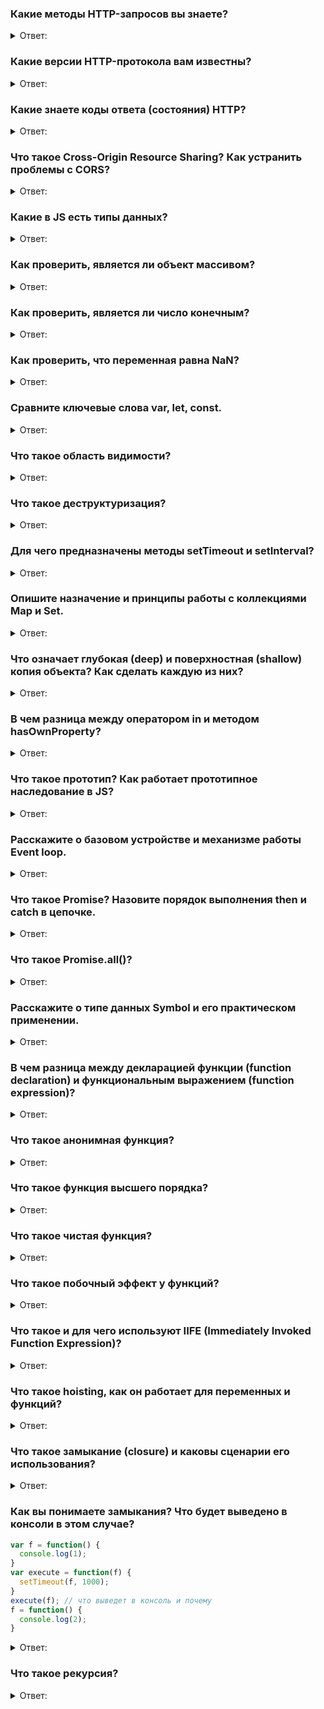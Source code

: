 ### Какие методы HTTP-запросов вы знаете?
<details>
  <summary>Ответ:</summary>
    <p>Аббревиатура HTTP расшифровывается как Hyper Text Transfer Protocol, или в переводе «протокол передачи гипертекста». Протокол HTTP служит для передачи данных между пользовательским приложением (как правило, браузером) и веб-сервером. </p>
    <p><b>GET</b> Позволяет запросить некоторый конкретный ресурс. Дополнительные данные могут быть переданы через строку запроса (Query String) в составе URL (например ?param=value)</p>
    <p><b>POST</b> Позволяет отправить данные на сервер. Поддерживает отправку различных типов файлов, среди которых текст, PDF-документы и другие типы данных в двоичном виде. Обычно метод POST используется при отправке информации (например, заполненной формы логина) и загрузке данных на веб-сайт, таких как изображения и документы.</p>
    <p><b>HEAD</b> Здесь придется забежать немного вперед и сказать, что обычно сервер в ответ на запрос возвращает заголовок и тело, в котором содержится запрашиваемый ресурс. Данный метод при использовании его в запросе позволит получить только заголовки, которые сервер бы вернул при получении GET-запроса к тому же ресурсу. Запрос с использованием данного метода обычно производится для того, чтобы узнать размер запрашиваемого ресурса перед его загрузкой.</p>
    <p><b>PUT</b> Используется для создания (размещения) новых ресурсов на сервере. Если на сервере данный метод разрешен без надлежащего контроля, то это может привести к серьезным проблемам безопасности/</p>
    <p><b>DELETE</b>	Позволяет удалить существующие ресурсы на сервере. Если использование данного метода настроено некорректно, то это может привести к атаке типа «Отказ в обслуживании» (Denial of Service, DoS) из-за удаления критически важных файлов сервера.</p>
    <p><b>OPTIONS</b> Позволяет запросить информацию о сервере, в том числе информацию о допускаемых к использованию на сервере HTTP-методов.</p>
    <p><b>PATCH</b> Позволяет внести частичные изменения в указанный ресурс по указанному расположению.</p>
</details>

### Какие версии HTTP-протокола вам известны?
<details>
  <summary>Ответ:</summary>
    <p>Версию<b> HTTP 0.9</b> (1991) рассматривать не будем, так как это было «давно и неправда». Можно было запрашивать данные через GET и все.</p>
    <p><b>HTTP 1.0</b> (1996) открывал новое соединение для каждого запроса. То есть если дизайн сайта содержал 100 картинок, то приходилось открывать и использовать 100 соединений для их загрузки и отображения пользователю. Такая схема, естественно, работала медленно</p>
    <p>Проблему с производительностью HTTP 1.0 нужно было решать. Для этого разработчики протокола создали новую версию — <b>HTTP 1.1</b> (1999), где запросы стали передавать последовательно через одно и тоже соединение. Это значительно улучшило ситуацию. Причем, скорость и новый функционал всех устроил настолько, что его не трогали еще полтора десятка лет.
    </p>
    <p>Требовалось увеличить скорость работы протокола. Так появился <b>HTTP 2.0</b> (2015). В нем вместо текстовых данных стали использовать бинарные, так как они обрабатываются компьютером быстрее. Но это не главное, главной особенностью стала возможность передавать данные пакетами, то есть за раз теперь передаётся несколько запросов и возвращается несколько ответов.</p>
    <p>Кроме HTTP в интернете работает ещё протокол <b>HTTPS</b>. Аббревиатура расшифровывается как «защищённый протокол передачи гипертекста» (или HyperText Transfer Protocol Secure). Он нужен для безопасной передачи данных по Сети. Всё происходит по тем же принципам, как и у HTTP, правда, перед отправкой данные дополнительно шифруются, а затем расшифровываются на сервере. Например, HTTPS используют во время ввода данных банковской карты или паролей на сайтах — да и в целом большинство современных сайтов используют именно его.</p>
</details>


### Какие знаете коды ответа (состояния) HTTP?
  <details>
    <summary>Ответ:</summary>
      <p>Информационные 100 - 199</p>
      <p>Успешные 200 - 299</p>
      <p>Перенаправления 300 - 399</p>
      <p>Клиентские ошибки 400 - 499</p>
      <p>Серверные ошибки 500 - 599</p>
      <h4><b>Список популярных ответов</b></h4>

| Код   | Описание               |
| ------| ---------------------- |
| 200   | OK                     |   
| 400   | Bad Request            |   
| 401   | Unauthorized           |  
| 403   | Forbidden              |  
| 404   | Not Found              |
| 408   | Request Timeout        |
| 500   | Internal Server Error  |
| 502   | Bad Gateway            |
| 503   | Service Unavailable    |
  </details>

### Что такое Cross-Origin Resource Sharing? Как устранить проблемы с CORS?
  <details>
    <summary>Ответ:</summary>
     <p><b>Cross-origin resource sharing</b> (CORS; с англ. — «совместное использование ресурсов между разными источниками») — технология современных браузеров, которая позволяет предоставить веб-страницам доступ к ресурсам другого домена.</p>
     <p>Есть три домена, позволяющие загрузить ресурсы с сервера U. Для того, чтобы это стало возможным, веб-серверу U, который отдает контент, достаточно указать в заголовке ответа Access-Control-Allow-Origin список доверенных доменов: A, B, C. Тогда для страниц этих доменов не будут действовать ограничения принципа одинакового источника на запрашиваемые страницы:
     </p>
     <p>Access-Control-Allow-Origin: A, B, C</p>
     <p>После этого, страницы доменов A, B, C смогут загружать контент с сервера U.</p>
     <h4>Cпособы устранения проблем с CORS</h4>
    <p>1. Можно запустить локальный proxy сервер, который будет пересылать данные между нашим приложением и сервером, добавляя необходимые заголовки</p>
    <p>2. Помимо прокси сервера, для разработки можно запустить специальный инстанс браузера, в котором отключены CORS</p>
    <p>3. Также можно использовать специальные расширения браузера, которые отключают CORS</p>
    <p>4. Для тестирования можно запустить хром с --disable-web-security</p>

  Хорошая статья на тему CORS [ здесь ](https://medium.com/nuances-of-programming/%D0%BA%D0%BE%D0%BC%D0%BF%D1%8C%D1%8E%D1%82%D0%B5%D1%80%D0%BD%D0%B0%D1%8F-%D0%BD%D0%B0%D1%83%D0%BA%D0%B0-%D0%BD%D0%B0%D0%B3%D0%BB%D1%8F%D0%B4%D0%BD%D0%BE-cors-20a97786c18c)
  </details>










### Какие в JS есть типы данных?
<details>
  <summary>Ответ:</summary>
    <p>В JS существует 8 типов данных: Undefined, Boolean, Number, String, BigInt, Symbol, Null, Object</p>
</details>

### Как проверить, является ли объект массивом?
<details>
  <summary>Ответ:</summary>
    <p>Существует метод Array.isArray() возвращает true, если объект является массивом и false, если он массивом не является.</p>
</details>

### Как проверить, является ли число конечным?
<details>
  <summary>Ответ:</summary>
    <p>Метод Number.isFinite() определяет, является ли значение конечным числом.</p>

```js
Number.isFinite(25) //true 
Number.isFinite(-1.22) //true 
Number.isFinite(15-2) //true
Number.isFinite(0) //true
Number.isFinite('25') //false
Number.isFinite('Hi') //false
Number.isFinite('2019/01/01') //false
Number.isFinite(Infinity) //false
Number.isFinite(-Infinity) //false
Number.isFinite(25 / 0) //false
```
</details>

### Как проверить, что переменная равна NaN?
<details>
  <summary>Ответ:</summary>
    <p>
        Метод Number.isNaN() определяет, является ли значение NaN (Not-A-Number).
        Этот метод возвращает true, если значение имеет тип Number и является NaN. В противном случае метод возвращает false.
    </p>
    <p>Number.isNaN () отличается от глобальной функции isNaN(). Глобальная функция isNaN() преобразует тестируемое значение в число, а затем проверяет его.</p>
    <p>Number.isNaN() не преобразует значения в число и не возвращает true для любого значения, которое не относится к типу Number</p>
    <p><b>Совет.</b> В JavaScript значение NaN относится к типу данных — число.</p>

```js
Number.isNaN('') //false
Number.isNaN(true) //false
Number.isNaN(undefined) //false
Number.isNaN('NaN') //false
Number.isNaN(NaN) //true
Number.isNaN(25/ 0) //true
```
</details>

### Сравните ключевые слова var, let, const.
<details>
  <summary>Ответ:</summary>

| Var                                                                                                | Let | Const |
|----------------------------------------------------------------------------------------------------|-----|---------|
| Область видимости переменной var — это глобальная область.                                         | Область видимости переменной let является областью действия блока. | Область видимости переменной let является областью действия блока. 
| Его можно обновить и повторно объявить в области видимости.                                        | Его можно обновить, но нельзя повторно объявить в области видимости. | Его нельзя обновить или повторно объявить в области видимости. 
| Его можно объявить без инициализации.                                                              | Его можно объявить без инициализации. | Его нельзя объявить без инициализации. 
| Доступ к нему можно получить без инициализации, так как его значение по умолчанию «не определено». | К нему нельзя получить доступ без инициализации, иначе он выдаст «referenceError». | К нему нельзя получить доступ без инициализации, так как его нельзя объявить без инициализации.
| При объявление переменной она всплывает в глобальную область видимости.                            | При объявление переменной она не всплывает в глобальную область видимости, а имеент блочную область видимости | При объявление переменной она не всплывает в глобальную область видимости, а имеент блочную область видимости 
</details>

### Что такое область видимости?
<details>
  <summary>Ответ:</summary>
    <p><b>Область видимости</b> — это часть программы, в которой мы можем обратиться к переменной, функции или объекту.
Этой частью может быть функция, блок или вся программа в целом — то есть мы всегда находимся как минимум в одной области видимости.
Мы всегда можем получить доступ к глобальной области видимости, но не можем получить доступ из вне, например к переменным
функции.</p>
</details>

### Что такое деструктуризация?
<details>
  <summary>Ответ:</summary>
    <p>Деструктуризация (destructuring) – синтаксическая возможность "раскладывать" элементы массива (и не только) в отдельные константы или переменные. Деструктуризация относится к необязательным, но очень приятным возможностям языка.</p>

```js
// Деструктуризация массива
const profile = ["Oluwatobi", "Sofela", "codesweetly.com"];
const [firstName, lastName, website] = profile;
console.log(firstName); // "Oluwatobi"
console.log(lastName); // "Sofela"
console.log(website); // "codesweetly.com"

// Деструктуризация объекта
const profile = {
  firstName: "Oluwatobi",
  lastName: "Sofela",
  website: "codesweetly.com"
};
const { firstName: forename, lastName: surname, website: onlineSite } = profile;
console.log(forename); // "Oluwatobi"
console.log(surname); // "Sofela"
console.log(onlineSite); // "codesweetly.com"
console.log(website); // "ReferenceError: website is not defined"

// Еще пример Деструктуризации объекта
const { firstName, lastName, website } = {
  firstName: "Oluwatobi",
  lastName: "Sofela",
  website: "codesweetly.com"
};
console.log(firstName); // "Oluwatobi"
console.log(lastName); // "Sofela"
console.log(website); // "codesweetly.com"

// И Еще пример Деструктуризации объекта
const { firstName, ...otherInfo } = {
  firstName: "Oluwatobi",
  lastName: "Sofela",
  website: "codesweetly.com"
};

console.log(firstName); // "Oluwatobi"
console.log(otherInfo); // {lastName: "Sofela", website: "codesweetly.com"}
```
</details>

### Для чего предназначены методы setTimeout и setInterval?
<details>
  <summary>Ответ:</summary>
    <p>В JavaScript имеются методы, которые позволяют вызвать функцию не сразу, а через некоторый промежуток времени 
(в асинхронном режиме). Называются они setTimeout и setInterval. Отличаются они друг от друга лишь тем, что setTimeout 
выполняет вызов функции всего один раз, а setInterval – постоянно через указанный интервал времени.</p>
</details>

### Опишите назначение и принципы работы с коллекциями Map и Set.
<details>
  <summary>Ответ:</summary>
    <p>Map - это коллекция пар ключ/значение, как и Object. Но основное отличие, что Map позволяет использовать ключи
любого типа, также у него есть собственные метода, например: Map.size()</p>
    <p>Set - это особый вид коллекции, где каждое значение является уникальным.</p>
</details>

### Что означает глубокая (deep) и поверхностная (shallow) копия объекта? Как сделать каждую из них?
<details>
  <summary>Ответ:</summary>
    <p>При копировании объектов или массивов JavaScript копирует данные только на один уровень вглубь. Этот тип копирования называется поверхностным (shallow).</p>
    <p>Если необходимо полностью скопировать сложную структуру данных, например, массив с объектами, то нужно делать глубокое (deep) или полное копирование данных. JavaScript не содержит функций для глубокого копирования, лучший вариант сделать глубокую копию — сериализовать структуру в JSON и тут же распарсить.</p>

<b>Поверхностная копия объекта</b>
```js
let user = { name: "John" };
let permissions1 = { canView: true };
let permissions2 = { canEdit: true };
// копируем все свойства из permissions1 и permissions2 в user
Object.assign(user, permissions1, permissions2);
// теперь user = { name: "John", canView: true, canEdit: true }
```

<b>Поверхностная копия массива</b>
```js
const itemsInCart = [
  { product: 'Носки', quantity: 3 },
  { product: 'Штаны', quantity: 1 },
  { product: 'Кепка', quantity: 1 },
]
const clonedCart = [...itemsInCart]
```

<p>Для глубокого копирования недостаточно просто скопировать let clone = Object.assign({}, user); потому что clone.sizes = user.sizes, user.sizes – это объект, он будет скопирован по ссылке. Таким образом, clone и user будут иметь общий объект sizes:</p>

```js
let user = {
  name: "John",
  sizes: {
    height: 182,
    width: 50
  }
};
let clone = Object.assign({}, user);
alert( user.sizes === clone.sizes ); // true, тот же объект
// user и clone обладают общим свойством sizes
user.sizes.width++;       // изменяем свойства в первом объекте
alert(clone.sizes.width); // 51, видим результат в другом
```

<p>Самый быстрый способ глубокого копирования звучит глупо — нужно сериализовать копируемый объект в JSON и тут же распарсить его. В результате появится полная копия объекта:</p>

```js
const itemsInCart = [
  { product: 'Носки', quantity: 3 },
  { product: 'Штаны', quantity: 1 },
  { product: 'Кепка', quantity: 1 },
]
const deep = JSON.parse(JSON.stringify(itemsInCart))
console.log(itemsInCart[1] === deep[1]) // false
```
</details>

### В чем разница между оператором in и методом hasOwnProperty?
<details>
  <summary>Ответ:</summary>
    <p>Оператор in возвращает значение true, если к свойству можно получить доступ через объект или через прототип-объекта.</p>
    <p>hasOwnProperty () возвращает значение true, только если свойство существует в экземпляре.</p>

```js
function Person(){
}
Person.prototype.name = "Nicholas";
var person1 = new Person();
alert(person1.hasOwnProperty("name"));//false
alert("name" in person1);//true

person1.name = "Greg";
alert(person1.name);//"Greg"
alert(person1.hasOwnProperty("name"));//true
alert("name" in person1);//true
```
</details>

### Что такое прототип? Как работает прототипное наследование в JS?
<details>
  <summary>Ответ:</summary>
    <p>Прототипы - это механизм, с помощью которого объекты JavaScript наследуют свойства друг от друга. Каждый объект в JavaScript имеет внутреннее свойство, называемое [[Prototype]]</p>
    <p><b>Примечание:</b> Двойные квадратные скобки в [[Prototype]] означают, что свойство является внутренним и не может быть доступно непосредственно в коде.</p>
    <p>Чтобы найти свойство [[Prototype]] объекта, нужно использовать метод getPrototypeOf ().</p>
    <p>Еще один способ найти [[Prototype]] – это свойство __proto__, которое предоставляет внутренний [[Prototype]] объекта.</p>
    <p> Значение свойства prototype - это объект, который в основном представляет собой контейнер для хранения свойств и методов, которые мы хотим наследовать объектами, расположенными дальше по цепочке прототипов.

Таким образом Object.prototype.watch(), Object.prototype.valueOf() и т. д. доступны для любых типов объектов, которые наследуются от Object.prototype, включая новые экземпляры объектов.</p>
    <p>Объект-прототип так же может иметь свой прототип и наследовать его свойства и методы и так далее. Это часто называется цепочкой прототипов и объясняет почему одним объектам доступны свойства и методы которые определены в других объектах.</p>
    <p>Встроенные в JavaScript объекты можно расширять и изменять. Что интересно, изменение некоторых из них
повлияет и на примитивы. Можно добавить методы стандартным числам, строкам, и не только.</p>
</details>


### Расскажите о базовом устройстве и механизме работы Event loop.
<details>
  <summary>Ответ:</summary>
    <p>Движок браузера выполняет JavaScript в одном потоке. Он не может поставить обработку события на паузу, переключиться на другое событие, а после — возобновить выполнение первого. Все события обрабатываются последовательно и каждое — до победного конца.</p>
    <p>Для вышеописанного потока выделяется область памяти — стэк, где хранятся фреймы (аргументы, локальные переменные) вызываемых функций.</p>
    <p>Список событий, подлежащих обработке формируют очередь событий. Когда стек освобождается, движок может обрабатывать событие из очереди. Координирование этого процесса и происходит в event loop.</p>
    
![Event Loop](https://miro.medium.com/max/1100/1*quyTIOs2hioCx1jRQ7-ojw.png)
</details>

### Что такое Promise? Назовите порядок выполнения then и catch в цепочке.
<details>
  <summary>Ответ:</summary>
<p>Промис (Promise) — специальный объект JavaScript, который используется для написания и обработки асинхронного кода.</p>
<p>Асинхронные функции возвращают объект Promise в качестве значения. Внутри промиса работает асинхронная операция, которая управляет его состоянием.</p>
<p>Промис может находиться в одном из трёх состояний:</p>

1. pending — стартовое состояние, операция стартовала;
2. fulfilled — получен результат;
3. rejected — ошибка.

<p>Поменять состояние можно только один раз: перейти из pending либо в fulfilled, либо в rejected:</p>
<p>У промиса есть методы then() и catch(), которые позволяют выполнять код при изменении его состояния.</p>

```js
Promise.resolve(10)
  .then(e => console.log(e)) // 10
  .then(e => Promise.resolve(e))
  .then(console.log) // undefined
  .then(e => {
    if (!e) {
      throw 'Error caught';
    }
  })
  .catch(e => {
    console.log(e); // 'Error caught'
    return new Error('New error');
  })
  .then(e => {
    console.log(e.message); // New error
  })
  .catch(e => {
    console.log(e.message); // Promise{<fulfilled>: undefined}
  });
```
</details>

### Что такое Promise.all()?
<details>
  <summary>Ответ:</summary>
<p>Метод Promise.all(iterable) возвращает промис, который выполнится тогда, когда будут выполнены все промисы, переданные в виде перечисляемого аргумента, или отклонено любое из переданных промисов.</p>

```js
var p1 = Promise.resolve(3);
var p2 = 1337;
var p3 = new Promise((resolve, reject) => {
  setTimeout(resolve, 100, "foo");
});
Promise.all([p1, p2, p3]).then(values => {
  console.log(values);
});
//Выведет:
// [3, 1337, "foo"] 
```
</details>

### Расскажите о типе данных Symbol и его практическом применении.
<details>
  <summary>Ответ:</summary>
<p>Символ (symbol) – примитивный тип данных, использующийся для создания уникальных идентификаторов.
Символы создаются вызовом функции Symbol(), в которую можно передать описание (имя) символа.
Даже если символы имеют одно и то же имя, это – разные символы.</p>
</details>

### В чем разница между декларацией функции (function declaration) и функциональным выражением (function expression)?
<details>
  <summary>Ответ:</summary>

+ Function Declaration - функция, объявленная в основном потоке кода.
+ Function Expression - объявление функции в контексте какого-либо выражения, например присваивания.
<p>Несмотря на немного разный вид, по сути две эти записи делают одно и то же:</p>

```js
// Function Declaration
function sum(a, b) {
  return a + b;
}
// Function Expression
var sum = function(a, b) {
  return a + b;
}
```
<p>Основное отличие между ними: функции, объявленные как Function Declaration, создаются интерпретатором до выполнения кода.
Поэтому их можно вызвать до объявления, а если бы это было объявление Function Expression, то такой вызов бы не сработал:</p>

```js
sayHi("Вася"); // Привет, Вася
function sayHi(name) {
  console.log( "Привет, " + name );
}

//-------------------------
sayHi("Вася"); // ошибка!
var sayHi = function(name) {
  console.log( "Привет, " + name );
}
```

</details>

### Что такое анонимная функция?
<details>
  <summary>Ответ:</summary>
<p>Анонимная функция (еще можно встретить такое название как лямбды) - особый вид функций, которые объявляются в месте использования и не получают уникального идентификатора для доступа к ним. Может быть использована в момент объявления, можно присвоить переменной и т.п.</p>
<p>Например:</p>

```js
button.addEventListener('click', function (event) {
    // эта анонимная функция будет вызвана при клике
}, false);
```
</details>


### Что такое функция высшего порядка? 
<details>
  <summary>Ответ:</summary>
<p>Функции высшего порядка - это функции, принимающие другую функцию как аргумент или возвращающие функцию (например, map, filter).</p>
</details>

### Что такое чистая функция? 
<details>
  <summary>Ответ:</summary>
<p>Чистая функция - это функция, которая:</p>

+ при одинаковых аргументах всегда возвращает одни и те же значения
+ не имеет видимых побочных эффектов, т.е. не изменяет какое либо состояние за пределами ее области видимости и не оказывает видимого воздействия на внешний мир, кроме возвращения значения
</details>

### Что такое побочный эффект у функций?
<details>
  <summary>Ответ:</summary>
<p>Побочный эффект - это изменение состояния системы или заметное взаимодействие с окружающим "миром", которое происходит во время вычисления результата.
Например:</p>

+ изменение в файловой ситсеме 
+ вставка в БД 
+ выполнение http запроса 
+ мутации 
+ вывод на экран / запись в лог 
+ получение данных от пользователя 
+ выполение запроса к DOM 
+ получение доступа к состоянию системы
</details>

### Что такое и для чего используют IIFE (Immediately Invoked Function Expression)?
<details>
<summary>Ответ:</summary>
<p>Immediately (немедленно) Invoked (вызываемое) Function (функциональное) Expression (выражение) или "вызов функциональных выражений по месту"</p>
<p>Вариация IIFE, которая широко распространена, это использование того факта, что они, на самом деле, просто вызовы функций, и передача им аргумента(ов).</p>

```js
var a = 2;
(function IIFE( global ){
    var a = 3;
    console.log( a ); // 3
    console.log( global.a ); // 2
})( window );
console.log( a ); // 2
```
</details>

### Что такое hoisting, как он работает для переменных и функций?
<details>
<summary>Ответ:</summary>
<p>Поднятие или hoisting — это механизм в JavaScript, в котором переменные и объявления функций, передвигаются вверх 
своей области видимости перед тем, как код будет выполнен.  Компиляция кода происходит в два прохода. При первом проходе
компилятор получает все объявления переменных, все идентификаторы. При этом никакой код не выполняется, методы не 
вызываются. При втором проходе собственно происходит выполнение. И даже если переменная определена после 
непосредственного использования, ошибки не возникнет, так как при первом проходе компилятору уже известны все переменные.
Стоит отметить что, переменные, объявленные при помощи let и const, поднимаются, но не инициализируются с дефолтным значением. 
Попытка доступа к let или const-переменной до ее объявления приведет к ReferenceError:</p>

```js
console.log(foo); // Uncaught ReferenceError: Cannot access 'foo' before initialization
let foo = 'bar';  // Переменные, объявленные с помощью const, ведут себя так же
```
</details>

### Что такое замыкание (closure) и каковы сценарии его использования?
<details>
  <summary>Ответ:</summary>
<p>Замыкание - это функция, содержащая в себе ссылки на переменные из внешней области видимости. Т.е. она "замыкает" 
внешние переменные в себе.</p>

```js
var counter = (function () {
  var current = 0;
  return function () {
    current++;
    return current;
  }
})();
console.log(counter()); // 1
console.log(counter()); // 2
```
</details>

### Как вы понимаете замыкания? Что будет выведено в консоли в этом случае?

```js
var f = function() {
  console.log(1);
}
var execute = function(f) {
  setTimeout(f, 1000);
}
execute(f); // что выведет в консоль и почему
f = function() {
  console.log(2);
}
```
<details>
<summary>Ответ:</summary>
<b>1</b>
</details>

### Что такое рекурсия?
<details>
  <summary>Ответ:</summary>
<p>Рекурсия – это термин в программировании, означающий вызов функцией самой себя. Рекурсивные функции могут быть 
использованы для элегантного решения определённых задач</p>

```js
function pow(x, n) {
  if (n == 1) {
    return x;
  } else {
    return x * pow(x, n - 1);
  }
}
pow(2, 2) // 4
pow(2, 3) // 8
pow(2, 4) // 16
```
</details>